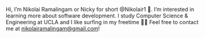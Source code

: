 Hi, I’m Nikolai Ramalingam or Nicky for short @Nikolair1 🤙.
I’m interested in learning more about software development.
I study Computer Science & Engineering at UCLA and I like surfing in my freetime 🏄‍♂️ 
Feel free to contact me at nikolairamalingam@gmail.com!


